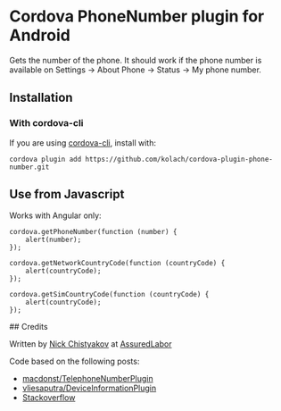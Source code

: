 # Cordova PhoneNumber plugin for Android

Gets the number of the phone.
It should work if the phone number is available on Settings -> About Phone -> Status -> My phone number.

## Installation

### With cordova-cli

If you are using [cordova-cli](https://github.com/apache/cordova-cli), install
with:

    cordova plugin add https://github.com/kolach/cordova-plugin-phone-number.git

## Use from Javascript

Works with Angular only:

    cordova.getPhoneNumber(function (number) {
        alert(number);
    });

    cordova.getNetworkCountryCode(function (countryCode) {
        alert(countryCode);
    });

    cordova.getSimCountryCode(function (countryCode) {
        alert(countryCode);
    });

## Credits

Written by [Nick Chistyakov](https://github.com/kolach) at
[AssuredLabor](http://assuredlabor.com/)

Code based on the following posts:

* [macdonst/TelephoneNumberPlugin](https://github.com/macdonst/TelephoneNumberPlugin)
* [vliesaputra/DeviceInformationPlugin](https://github.com/vliesaputra/DeviceInformationPlugin)
* [Stackoverflow](http://stackoverflow.com/questions/23839686/get-the-user-phone-number-with-cordova-phonegap)
